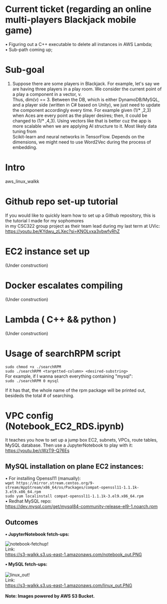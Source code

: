 # Current ticket (regarding an online multi-players Blackjack mobile game)
• Figuring out a C++ executable to delete all instances in AWS Lambda;\
• Sub-path coming up;

# Sub-goal
1. Suppose there are some players in Blackjack. For example, let's say we are having three players in a play room. We consider the current point of a play a component in a vector, v.\
Thus, dim(v) == 3. Between the DB, which is either DynamoDB/MySQL, and a player side (written in C# based on Unity), we just need to update the component accordingly every time. For example given (1\/* ,2,3)\
when Aces are every point as the player desires; then, it could be changed to (1\/* ,4,3). Using vectors like that is better cuz the app is more scalable when we are applying AI structure to it. Most likely data tuning from\
Scikit-learn and neural networks in TensorFlow. Depends on the dimensions, we might need to use Word2Vec during the process of embedding.     

# Intro
aws_linux_walkk
# Github repo set-up tutorial
If you would like to quickly learn how to set up a Github repository, this is the tutorial I made for my sophomores\
in my CSC322 group project as their team lead during my last term at UVic:\
https://youtu.be/KYdwu_zLXec?si=KNOLvxa3vbwfyRhZ

# EC2 instance set up 
(Under construction)

# Docker escalates compiling
(Under construction)

# Lambda ( C++ && python )
(Under construction)

# Usage of searchRPM script
`sudo chmod +x ./searchRPM`\
`sudo ./searchRPM <targetted-column> <desired-substring>`\
For example, if I wanna search everything containing "mysql":\
`sudo ./searchRPM 0 mysql`

If it has that, the whole name of the rpm package will be printed out, besideds the total # of searching.

# VPC config (Notebook_EC2_RDS.ipynb)
It teaches you how to set up a jump box EC2, subnets, VPCs, route tables, MySQL database. Then use a JupyterNotebook to play with it:\
https://youtu.be/cWzT9-Q76Es

## MySQL installation on plane EC2 instances:
• For installing Openssl11 (manually):\
`wget https://mirror.stream.centos.org/9-stream/AppStream/x86_64/os/Packages/compat-openssl11-1.1.1k-3.el9.x86_64.rpm`\
`sudo yum localinstall compat-openssl11-1.1.1k-3.el9.x86_64.rpm`\
• Redhat MySQL repo:\
https://dev.mysql.com/get/mysql84-community-release-el9-1.noarch.rpm
## Outcomes
**• JupyterNotebook fetch-ups:**

![notebook-fetchup!](https://s3-walkk.s3.us-east-1.amazonaws.com/notebook_out.PNG)
\
Link:\
https://s3-walkk.s3.us-east-1.amazonaws.com/notebook_out.PNG

**• MySQL fetch-ups:**
\
\
![linux_out!](https://s3-walkk.s3.us-east-1.amazonaws.com/linux_out.PNG)
\
Link:\
https://s3-walkk.s3.us-east-1.amazonaws.com/linux_out.PNG
\
\
**Note: Images powered by AWS S3 Bucket.**
